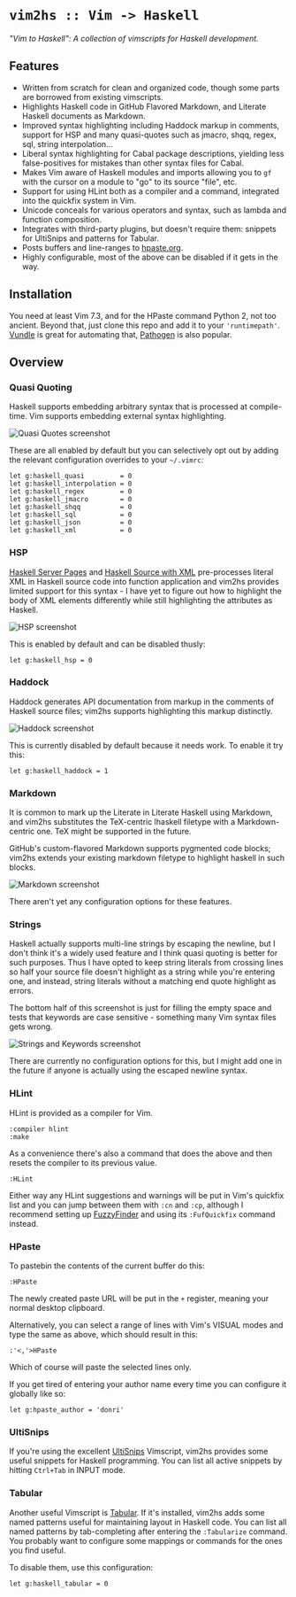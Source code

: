 `vim2hs :: Vim -> Haskell`
==========================

*"Vim to Haskell": A collection of vimscripts for Haskell development.*

Features
--------

* Written from scratch for clean and organized code, though some parts are
  borrowed from existing vimscripts.
* Highlights Haskell code in GitHub Flavored Markdown, and Literate Haskell
  documents as Markdown.
* Improved syntax highlighting including Haddock markup in comments,
  support for HSP and many quasi-quotes such as jmacro, shqq, regex, sql,
  string interpolation...
* Liberal syntax highlighting for Cabal package descriptions, yielding less
  false-positives for mistakes than other syntax files for Cabal.
* Makes Vim aware of Haskell modules and imports allowing you to `gf` with
  the cursor on a module to "go" to its source "file", etc.
* Support for using HLint both as a compiler and a command, integrated into
  the quickfix system in Vim.
* Unicode conceals for various operators and syntax, such as lambda and
  function composition.
* Integrates with third-party plugins, but doesn't require them:
  snippets for UltiSnips and patterns for Tabular.
* Posts buffers and line-ranges to [hpaste.org](http://hpaste.org).
* Highly configurable, most of the above can be disabled if it gets in the
  way.

Installation
------------

You need at least Vim 7.3, and for the HPaste command Python 2, not too
ancient.  Beyond that, just clone this repo and add it to your
`'runtimepath'`.  [Vundle](https://github.com/gmarik/vundle) is great for
automating that, [Pathogen](https://github.com/tpope/vim-pathogen) is also
popular.

Overview
--------

### Quasi Quoting

Haskell supports embedding arbitrary syntax that is processed at
compile-time.  Vim supports embedding external syntax highlighting.

![Quasi Quotes screenshot](https://github.com/dag/vim2hs/raw/master/screenshots/quasi.png)

These are all enabled by default but you can selectively opt out by adding
the relevant configuration overrides to your `~/.vimrc`:

```vim
let g:haskell_quasi         = 0
let g:haskell_interpolation = 0
let g:haskell_regex         = 0
let g:haskell_jmacro        = 0
let g:haskell_shqq          = 0
let g:haskell_sql           = 0
let g:haskell_json          = 0
let g:haskell_xml           = 0
```

### HSP

[Haskell Server Pages](http://hackage.haskell.org/package/hsp) and
[Haskell Source with XML](http://hackage.haskell.org/package/hsx)
pre-processes literal XML in Haskell source code into function application
and vim2hs provides limited support for this syntax - I have yet to figure
out how to highlight the body of XML elements differently while still
highlighting the attributes as Haskell.

![HSP screenshot](https://github.com/dag/vim2hs/raw/master/screenshots/hsp.png)

This is enabled by default and can be disabled thusly:

```vim
let g:haskell_hsp = 0
```

### Haddock

Haddock generates API documentation from markup in the comments of Haskell
source files; vim2hs supports highlighting this markup distinctly.

![Haddock screenshot](https://github.com/dag/vim2hs/raw/master/screenshots/haddock.png)

This is currently disabled by default because it needs work. To enable it
try this:

```vim
let g:haskell_haddock = 1
```

### Markdown

It is common to mark up the Literate in Literate Haskell using Markdown,
and vim2hs substitutes the TeX-centric lhaskell filetype with a
Markdown-centric one.  TeX might be supported in the future.

GitHub's custom-flavored Markdown supports pygmented code blocks; vim2hs
extends your existing markdown filetype to highlight haskell in such
blocks.

![Markdown screenshot](https://github.com/dag/vim2hs/raw/master/screenshots/markdown.png)

There aren't yet any configuration options for these features.

### Strings

Haskell actually supports multi-line strings by escaping the newline, but I
don't think it's a widely used feature and I think quasi quoting is better
for such purposes.  Thus I have opted to keep string literals from crossing
lines so half your source file doesn't highlight as a string while you're
entering one, and instead, string literals without a matching end quote
highlight as errors.

The bottom half of this screenshot is just for filling the empty space and
tests that keywords are case sensitive - something many Vim syntax files
gets wrong.

![Strings and Keywords screenshot](https://github.com/dag/vim2hs/raw/master/screenshots/strings-and-keywords.png)

There are currently no configuration options for this, but I might add one
in the future if anyone is actually using the escaped newline syntax.

### HLint

HLint is provided as a compiler for Vim.

```vim
:compiler hlint
:make
```

As a convenience there's also a command that does the above and then resets
the compiler to its previous value.

```vim
:HLint
```

Either way any HLint suggestions and warnings will be put in Vim's quickfix
list and you can jump between them with `:cn` and `:cp`, although I
recommend setting up
[FuzzyFinder](https://github.com/vim-scripts/FuzzyFinder) and using its
`:FufQuickfix` command instead.

### HPaste

To pastebin the contents of the current buffer do this:

```vim
:HPaste
```

The newly created paste URL will be put in the `+` register, meaning your
normal desktop clipboard.

Alternatively, you can select a range of lines with Vim's VISUAL modes and
type the same as above, which should result in this:

```vim
:'<,'>HPaste
```

Which of course will paste the selected lines only.

If you get tired of entering your author name every time you can configure
it globally like so:

```vim
let g:hpaste_author = 'donri'
```

### UltiSnips

If you're using the excellent
[UltiSnips](https://github.com/sirver/ultisnips) Vimscript, vim2hs provides
some useful snippets for Haskell programming.  You can list all active
snippets by hitting `Ctrl+Tab` in INPUT mode.

### Tabular

Another useful Vimscript is
[Tabular](https://github.com/godlygeek/tabular).  If it's installed, vim2hs
adds some named patterns useful for maintaining layout in Haskell code.
You can list all named patterns by tab-completing after entering the
`:Tabularize` command.  You probably want to configure some mappings or
commands for the ones you find useful.

To disable them, use this configuration:

```vim
let g:haskell_tabular = 0
```
